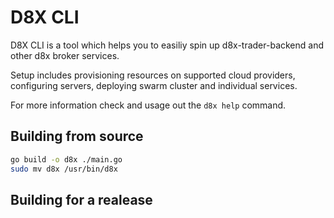 # D8X CLI

D8X CLI is a tool which helps you to easiliy spin up d8x-trader-backend and
other d8x broker services.

Setup includes provisioning resources on supported cloud providers, configuring servers, deploying swarm cluster and individual services.

For more information check and usage out the `d8x help` command.

## Building from source
```bash
go build -o d8x ./main.go
sudo mv d8x /usr/bin/d8x
```

## Building for a realease



